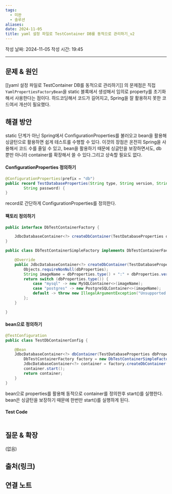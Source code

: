 ```yaml
---
tags:
  - 미완
  - 솔루션
aliases: 
date: 2024-11-05
title: yaml 설정 파일로 TestContainer DB를 동적으로 관리하기_v2
---
```

작성 날짜: 2024-11-05
작성 시간: 19:45


----

## 문제 & 원인

[[yaml 설정 파일로 TestContainer DB를 동적으로 관리하기]] 의 문제점은 직접 `YamlPropertiesFactoryBean`을 static 블록에서 생성해서 임의로 property를 초기화해서 사용한다는 점이다. 하드코딩해서 코드가 길어지고, Spring을 잘 활용하지 못한 코드여서 개선이 필요했다.

## 해결 방안

static 단계가 아닌 Spring에서 ConfigurationProperties를 불러오고 bean을 활용해 싱글턴으로 활용하면 쉽게 테스트를 수행할 수 있다. 이것의 장점은 온전히 Spring을 사용해서 코드 수를 줄일 수 있고, bean을 활용하기 때문에 싱글턴을 보장하면서도, db 뿐만 아니라 container를 확장해서 쓸 수 있다.그리고 상속할 필요도 없다.

#### ConfigurationProperties 정의하기

```java
@ConfigurationProperties(prefix = "db")
public record TestDatabaseProperties(String type, String version, String databaseName, String username,
        String password) {
}

```

record로 간단하게 ConfigurationProperties를 정의한다.

#### 팩토리 정의하기

```java
public interface DbTestContainerFactory {

    JdbcDatabaseContainer<?> createDbContainer(TestDatabaseProperties dbProperties);
}

```

```java
public class DbTestContainerSimpleFactory implements DbTestContainerFactory {

    @Override
    public JdbcDatabaseContainer<?> createDbContainer(TestDatabaseProperties dbProperties) {
        Objects.requireNonNull(dbProperties);
        String imageName = dbProperties.type() + ":" + dbProperties.version();
        return switch (dbProperties.type()) {
            case "mysql" -> new MySQLContainer<>(imageName);
            case "postgres" -> new PostgreSQLContainer<>(imageName);
            default -> throw new IllegalArgumentException("Unsupported database type: " + dbProperties.type());
        };
    }

}

```

#### bean으로 정의하기

```java
@TestConfiguration
public class TestDbContainerConfig {

    @Bean
    JdbcDatabaseContainer<?> dbContainer(TestDatabaseProperties dbProperties) {
        DbTestContainerFactory factory = new DbTestContainerSimpleFactory();
        JdbcDatabaseContainer<?> container = factory.createDbContainer(dbProperties);
        container.start();
        return container;
    }
}

```

bean으로 properties를 활용해 동적으로 container를 정의한후 start()를 실행한다. bean은 싱글턴을 보장하기 때문에 한번만 start()를 실행하게 된다.

#### Test Code

```java

```

## 질문 & 확장

(없음)

## 출처(링크)


## 연결 노트
